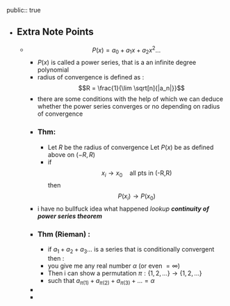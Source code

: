 public:: true

- ## Extra Note Points
	- $$P(x) = a_0 + a_1x + a_2x^2 \dots$$
		- $P(x)$ is called a power series, that is a an infinite degree polynomial
		- radius of convergence is defined as :
		  $$R = \frac{1}{\lim \sqrt[n]{|a_n|}}$$
		- there are some conditions with the help of which we can deduce whether the power series converges or no depending on radius of convergence
		- ### Thm:
			- Let $R$ be the radius of convergence Let $P(x)$ be as defined above on $(-R,R)$
			- if 
			  $$x_i \rightarrow x_0 \quad \text{all pts in (-R,R)}$$
			  then 
			  $$P(x_i) \rightarrow P(x_0)$$
		- i have no bullfuck idea what happened _lookup_ ___continuity of power series theorem___
		- ### Thm (Rieman) :
			- if $a_1 + a_2 + a_3 \dots$ is a series that is conditionally convergent then :
			- you give me  any real number $\alpha$ (or even $=\infty$)
			- Then i can show a permutation $\pi:\left\{1,2, \dots \right\} \rightarrow \left\{1,2, \dots \right\}$
			- such that $a_{\pi(1)} + a_{\pi(2)} + a_{\pi(3)} + \dots = \alpha$
		-
		-